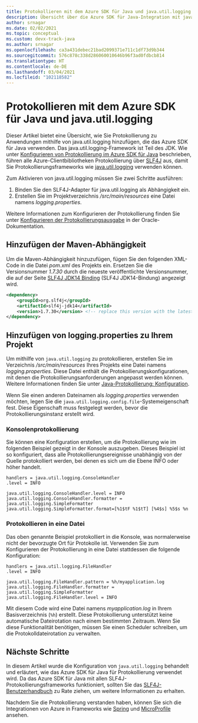 ```yaml
---
title: Protokollieren mit dem Azure SDK für Java und java.util.logging
description: Übersicht über die Azure SDK für Java-Integration mit java.util.logging
author: srnagar
ms.date: 02/02/2021
ms.topic: conceptual
ms.custom: devx-track-java
ms.author: srnagar
ms.openlocfilehash: ca3a431debec21bad2099371e711c1df73d9b344
ms.sourcegitcommit: 576c878c338d286060010646b96f3ad0fdbcb814
ms.translationtype: HT
ms.contentlocale: de-DE
ms.lasthandoff: 03/04/2021
ms.locfileid: "102118582"
---
```

# <a name="log-with-the-azure-sdk-for-java-and-javautillogging"></a>Protokollieren mit dem Azure SDK für Java und java.util.logging

Dieser Artikel bietet eine Übersicht, wie Sie Protokollierung zu Anwendungen mithilfe von java.util.logging hinzufügen, die das Azure SDK für Java verwenden. Das java.util.logging-Framework ist Teil des JDK. Wie unter [Konfigurieren von Protokollierung im Azure SDK für Java](logging-overview.md) beschrieben, führen alle Azure-Clientbibliotheken Protokollierung über [SLF4J](http://www.slf4j.org/) aus, damit Sie Protokollierungsframeworks wie [java.util.logging](https://docs.oracle.com/javase/8/docs/api/java/util/logging/Logger.html) verwenden können.

Zum Aktivieren von java.util.logging müssen Sie zwei Schritte ausführen:

1. Binden Sie den SLF4J-Adapter für java.util.logging als Abhängigkeit ein.
2. Erstellen Sie im Projektverzeichnis */src/main/resources* eine Datei namens *logging.properties*.

Weitere Informationen zum Konfigurieren der Protokollierung finden Sie unter [Konfigurieren der Protokollierungsausgabe](https://docs.oracle.com/cd/E23549_01/doc.1111/e14568/handler.htm) in der Oracle-Dokumentation.

## <a name="add-the-maven-dependency"></a>Hinzufügen der Maven-Abhängigkeit

Um die Maven-Abhängigkeit hinzuzufügen, fügen Sie den folgenden XML-Code in die Datei *pom.xml* des Projekts ein. Ersetzen Sie die Versionsnummer *1.7.30* durch die neueste veröffentlichte Versionsnummer, die auf der Seite [SLF4J JDK14 Binding](https://mvnrepository.com/artifact/org.slf4j/slf4j-jdk14) (SLF4J JDK14-Bindung) angezeigt wird.

```xml
<dependency>
    <groupId>org.slf4j</groupId>
    <artifactId>slf4j-jdk14</artifactId>
    <version>1.7.30</version> <!-- replace this version with the latest available version on Maven central -->
</dependency>
```

## <a name="add-loggingproperties-to-your-project"></a>Hinzufügen von logging.properties zu Ihrem Projekt

Um mithilfe von `java.util.logging` zu protokollieren, erstellen Sie im Verzeichnis */src/main/resources* Ihres Projekts eine Datei namens *logging.properties*. Diese Datei enthält die Protokollierungskonfigurationen, mit denen die Protokollierungsanforderungen angepasst werden können. Weitere Informationen finden Sie unter [Java-Protokollierung: Konfiguration](http://tutorials.jenkov.com/java-logging/configuration.html).

Wenn Sie einen anderen Dateinamen als *logging.properties* verwenden möchten, legen Sie die `java.util.logging.config.file`-Systemeigenschaft fest. Diese Eigenschaft muss festgelegt werden, bevor die Protokollierungsinstanz erstellt wird.

### <a name="console-logging"></a>Konsolenprotokollierung

Sie können eine Konfiguration erstellen, um die Protokollierung wie im folgenden Beispiel gezeigt in der Konsole auszugeben. Dieses Beispiel ist so konfiguriert, dass alle Protokollierungsereignisse unabhängig von der Quelle protokolliert werden, bei denen es sich um die Ebene INFO oder höher handelt.

```properties
handlers = java.util.logging.ConsoleHandler
.level = INFO

java.util.logging.ConsoleHandler.level = INFO
java.util.logging.ConsoleHandler.formatter = java.util.logging.SimpleFormatter
java.util.logging.SimpleFormatter.format=[%1$tF %1$tT] [%4$s] %5$s %n
```

### <a name="log-to-a-file"></a>Protokollieren in eine Datei

Das oben genannte Beispiel protokolliert in die Konsole, was normalerweise nicht der bevorzugte Ort für Protokolle ist. Verwenden Sie zum Konfigurieren der Protokollierung in eine Datei stattdessen die folgende Konfiguration:

```properties
handlers = java.util.logging.FileHandler
.level = INFO

java.util.logging.FileHandler.pattern = %h/myapplication.log
java.util.logging.FileHandler.formatter = java.util.logging.SimpleFormatter
java.util.logging.FileHandler.level = INFO
```

Mit diesem Code wird eine Datei namens *myapplication.log* in Ihrem Basisverzeichnis (`%h`) erstellt. Diese Protokollierung unterstützt keine automatische Dateirotation nach einem bestimmten Zeitraum. Wenn Sie diese Funktionalität benötigen, müssen Sie einen Scheduler schreiben, um die Protokolldateirotation zu verwalten.

## <a name="next-steps"></a>Nächste Schritte

In diesem Artikel wurde die Konfiguration von `java.util.logging` behandelt und erläutert, wie das Azure SDK für Java für Protokollierung verwendet wird. Da das Azure SDK für Java mit allen SLF4J-Protokollierungsframeworks funktioniert, sollten Sie das [SLF4J-Benutzerhandbuch](http://www.slf4j.org/manual.html) zu Rate ziehen, um weitere Informationen zu erhalten.

Nachdem Sie die Protokollierung verstanden haben, können Sie sich die Integrationen von Azure in Frameworks wie [Spring](../spring-framework/spring-boot-starters-for-azure.md) und [MicroProfile](../eclipse-microprofile/index.yml) ansehen.